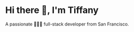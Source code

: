 <h1>Hi there 👋, I'm Tiffany</h1>
<p>A passionate 👩🏻‍💻 full-stack developer from San Francisco.</p>

